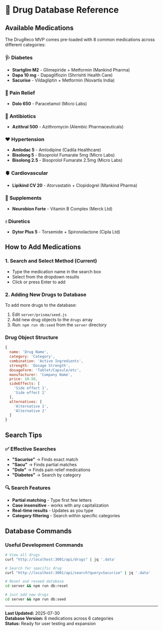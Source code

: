 # 💊 Drug Database Reference

## Available Medications

The DrugReco MVP comes pre-loaded with 8 common medications across different categories:

### 🩺 **Diabetes**
- **Startglim M2** - Glimepiride + Metformin (Mankind Pharma)
- **Dapa 10 mg** - Dapagliflozin (Shrrishti Health Care)
- **Sacurise** - Vildagliptin + Metformin (Novartis India)

### 🏥 **Pain Relief**
- **Dolo 650** - Paracetamol (Micro Labs)

### 🦠 **Antibiotics**
- **Azithral 500** - Azithromycin (Alembic Pharmaceuticals)

### ❤️ **Hypertension**
- **Amlodac 5** - Amlodipine (Cadila Healthcare)
- **Bisolong 5** - Bisoprolol Fumarate 5mg (Micro Labs)
- **Bisolong 2.5** - Bisoprolol Fumarate 2.5mg (Micro Labs)

### 🫀 **Cardiovascular**
- **Lipikind CV 20** - Atorvastatin + Clopidogrel (Mankind Pharma)

### 💊 **Supplements**
- **Neurobion Forte** - Vitamin B Complex (Merck Ltd)

### 💧 **Diuretics**
- **Dytor Plus 5** - Torsemide + Spironolactone (Cipla Ltd)

## How to Add Medications

### 1. **Search and Select Method** (Current)
- Type the medication name in the search box
- Select from the dropdown results
- Click or press Enter to add

### 2. **Adding New Drugs to Database**
To add more drugs to the database:

1. Edit `server/prisma/seed.js`
2. Add new drug objects to the `drugs` array
3. Run: `npm run db:seed` from the `server` directory

### Drug Object Structure
```javascript
{
  name: 'Drug Name',
  category: 'Category',
  combination: 'Active Ingredients',
  strength: 'Dosage Strength',
  dosageForm: 'Tablet/Capsule/etc',
  manufacturer: 'Company Name',
  price: 10.50,
  sideEffects: [
    'Side effect 1',
    'Side effect 2'
  ],
  alternatives: [
    'Alternative 1',
    'Alternative 2'
  ]
}
```

## Search Tips

### ✅ **Effective Searches**
- **"Sacurise"** → Finds exact match
- **"Sacu"** → Finds partial matches
- **"Dolo"** → Finds pain relief medications
- **"Diabetes"** → Search by category

### 🔍 **Search Features**
- **Partial matching** - Type first few letters
- **Case insensitive** - works with any capitalization
- **Real-time results** - Updates as you type
- **Category filtering** - Search within specific categories

## Database Commands

### Useful Development Commands
```bash
# View all drugs
curl "http://localhost:3001/api/drugs" | jq '.data'

# Search for specific drug
curl "http://localhost:3001/api/search?query=Sacurise" | jq '.data'

# Reset and reseed database
cd server && npm run db:reset

# Just add new drugs
cd server && npm run db:seed
```

---

**Last Updated:** 2025-07-30  
**Database Version:** 8 medications across 6 categories  
**Status:** Ready for user testing and expansion